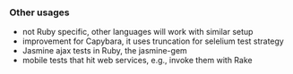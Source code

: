 ### Other usages

* not Ruby specific, other languages will work with similar setup
* improvement for Capybara, it uses truncation for selelium test strategy
* Jasmine ajax tests in Ruby, the jasmine-gem
* mobile tests that hit web services, e.g., invoke them with Rake
